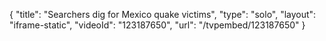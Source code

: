 {
    "title": "Searchers dig for Mexico quake victims",
    "type": "solo",
    "layout": "iframe-static",
    "videoId": "123187650",
    "url": "\/tvpembed\/123187650"
}